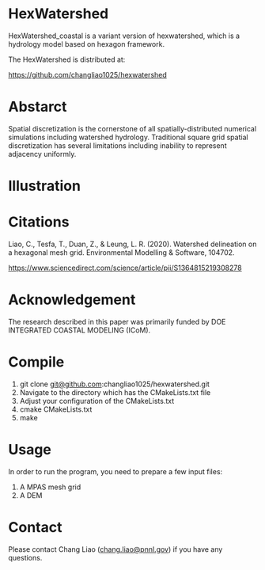 # HexWatershed
HexWatershed_coastal is a variant version of hexwatershed, which is a hydrology model based on hexagon framework.

The HexWatershed is distributed at:

https://github.com/changliao1025/hexwatershed

# Abstarct

Spatial discretization is the cornerstone of all spatially-distributed numerical simulations including watershed hydrology. Traditional square grid spatial discretization has several limitations including inability to represent adjacency uniformly. 

# Illustration

# Citations
Liao, C., Tesfa, T., Duan, Z., & Leung, L. R. (2020). Watershed delineation on a hexagonal mesh grid. Environmental Modelling & Software, 104702.

https://www.sciencedirect.com/science/article/pii/S1364815219308278

# Acknowledgement
The research described in this paper was primarily funded by DOE INTEGRATED COASTAL MODELING (ICoM). 

# Compile
1. git clone git@github.com:changliao1025/hexwatershed.git
2. Navigate to the directory which has the CMakeLists.txt file
3. Adjust your configuration of the CMakeLists.txt
4. cmake CMakeLists.txt
5. make

# Usage
In order to run the program, you need to prepare a few input files:
1. A MPAS mesh grid
2. A DEM

# Contact
Please contact Chang Liao (chang.liao@pnnl.gov) if you have any questions.

